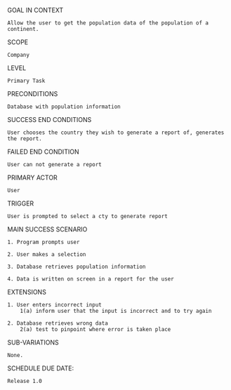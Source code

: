 GOAL IN CONTEXT

	Allow the user to get the population data of the population of a continent.


SCOPE

	Company
	
	
LEVEL

	Primary Task
	
	
PRECONDITIONS

	Database with population information
	
	
SUCCESS END CONDITIONS

	User chooses the country they wish to generate a report of, generates the report.
	
	
FAILED END CONDITION

	User can not generate a report
	
	
PRIMARY ACTOR

	User
	

TRIGGER

	User is prompted to select a cty to generate report
	
	
MAIN SUCCESS SCENARIO

	1. Program prompts user
	
	2. User makes a selection
	
	3. Database retrieves population information
	
	4. Data is written on screen in a report for the user
	

EXTENSIONS

	1. User enters incorrect input
		1(a) inform user that the input is incorrect and to try again
		
	2. Database retrieves wrong data
		2(a) test to pinpoint where error is taken place
	


SUB-VARIATIONS 

	None.



SCHEDULE DUE DATE: 

	Release 1.0


